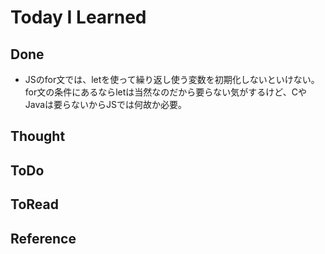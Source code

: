 # Today I Learned

## Done
- JSのfor文では、letを使って繰り返し使う変数を初期化しないといけない。for文の条件にあるならletは当然なのだから要らない気がするけど、CやJavaは要らないからJSでは何故か必要。

## Thought

## ToDo

## ToRead

## Reference
